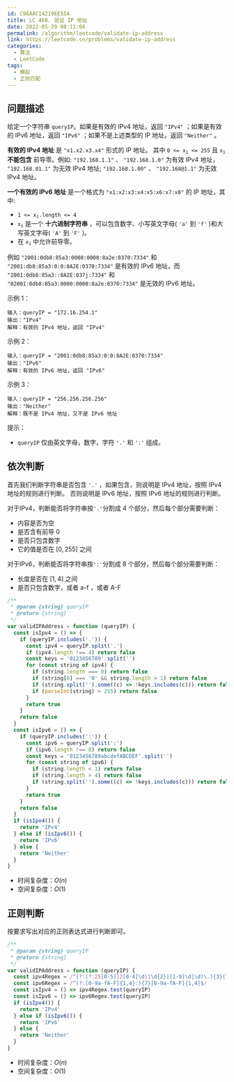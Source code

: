 ```yaml
---
id: C96AAC14219EE55A
title: LC 468. 验证 IP 地址
date: 2022-05-29 08:11:04
permalink: /algorithm/leetcode/validate-ip-address
link: https://leetcode.cn/problems/validate-ip-address
categories:
  - 算法
  - LeetCode
tags:
  - 模拟
  - 正则匹配
---
```


<Level :type='2'/>

## 问题描述

给定一个字符串 `queryIP`。如果是有效的 IPv4 地址，返回 `"IPv4"` ；如果是有效的 IPv6 地址，返回 `"IPv6"` ；如果不是上述类型的 IP 地址，返回 `"Neither"` 。

**有效的 IPv4 地址** 是 `"x1.x2.x3.x4"` 形式的 IP 地址。 其中 <code>0 <= x<sub>i</sub> <= 255</code> 且 <code>x<sub>i</sub></code> **不能包含** 前导零。例如: `"192.168.1.1"` 、 `"192.168.1.0"` 为有效 IPv4 地址， `"192.168.01.1"` 为无效 IPv4 地址; `"192.168.1.00"` 、 `"192.168@1.1"` 为无效 IPv4 地址。

**一个有效的 IPv6 地址** 是一个格式为 `"x1:x2:x3:x4:x5:x6:x7:x8"` 的 IP 地址，其中:

- <code>1 <= x<sub>i</sub>.length <= 4</code>
- <code>x<sub>i</sub></code> 是一个 **十六进制字符串** ，可以包含数字、小写英文字母( `'a'` 到 `'f'` )和大写英文字母( `'A'` 到 `'F'` )。
- 在 <code>x<sub>i</sub></code> 中允许前导零。

例如 `"2001:0db8:85a3:0000:0000:8a2e:0370:7334"` 和 `"2001:db8:85a3:0:0:8A2E:0370:7334"` 是有效的 IPv6 地址，而 `"2001:0db8:85a3::8A2E:037j:7334"` 和 `"02001:0db8:85a3:0000:0000:8a2e:0370:7334"` 是无效的 IPv6 地址。

示例 1：

```text
输入：queryIP = "172.16.254.1"
输出："IPv4"
解释：有效的 IPv4 地址，返回 "IPv4"
```

示例 2：

```text
输入：queryIP = "2001:0db8:85a3:0:0:8A2E:0370:7334"
输出："IPv6"
解释：有效的 IPv6 地址，返回 "IPv6"
```

示例 3：

```text
输入：queryIP = "256.256.256.256"
输出："Neither"
解释：既不是 IPv4 地址，又不是 IPv6 地址
```

提示：

- `queryIP` 仅由英文字母，数字，字符 `'.'` 和 `':'` 组成。

## 依次判断

首先我们判断字符串是否包含 `'.'` ，如果包含，则说明是 $\text {IPv4}$ 地址，按照 $\text {IPv4}$ 地址的规则进行判断。 否则说明是 $\text {IPv6}$ 地址，按照 $\text {IPv6}$ 地址的规则进行判断。

对于$\text {IPv4}$，判断能否将字符串按`'.'`分割成 $4$ 个部分，然后每个部分需要判断：

- 内容是否为空
- 是否含有前导 $0$
- 是否只包含数字
- 它的值是否在 $[0,255]$ 之间

对于$\text {IPv6}$，判断能否将字符串按`':'`分割成 $8$ 个部分，然后每个部分需要判断：

- 长度是否在 $[1,4]$ 之间
- 是否只包含数字，或者 $\text{a-f}$ ，或者 $\text{A-F}$

```javascript
/**
 * @param {string} queryIP
 * @return {string}
 */
var validIPAddress = function (queryIP) {
  const isIpv4 = () => {
    if (queryIP.includes('.')) {
      const ipv4 = queryIP.split('.')
      if (ipv4.length !== 4) return false
      const keys = '0123456789'.split('')
      for (const string of ipv4) {
        if (string.length === 0) return false
        if (string[0] === '0' && string.length > 1) return false
        if (string.split('').some((c) => !keys.includes(c))) return false
        if (parseInt(string) > 255) return false
      }
      return true
    }
    return false
  }
  const isIpv6 = () => {
    if (queryIP.includes(':')) {
      const ipv6 = queryIP.split(':')
      if (ipv6.length !== 8) return false
      const keys = '0123456789abcdefABCDEF'.split('')
      for (const string of ipv6) {
        if (string.length < 1) return false
        if (string.length > 4) return false
        if (string.split('').some((c) => !keys.includes(c))) return false
      }
      return true
    }
    return false
  }
  if (isIpv4()) {
    return 'IPv4'
  } else if (isIpv6()) {
    return 'IPv6'
  } else {
    return 'Neither'
  }
}
```

- 时间复杂度：$O(n)$
- 空间复杂度：$O(1)$

## 正则判断

按要求写出对应的正则表达式进行判断即可。

```javascript
/**
 * @param {string} queryIP
 * @return {string}
 */
var validIPAddress = function (queryIP) {
  const ipv4Regex = /^(?:(?:25[0-5]|2[0-4]\d|1\d{2}|[1-9]\d|\d)\.){3}(?:25[0-5]|2[0-4]\d|1\d{2}|[1-9]\d|\d)$/
  const ipv6Regex = /^(?:[0-9a-fA-F]{1,4}:){7}[0-9a-fA-F]{1,4}$/
  const isIpv4 = () => ipv4Regex.test(queryIP)
  const isIpv6 = () => ipv6Regex.test(queryIP)
  if (isIpv4()) {
    return 'IPv4'
  } else if (isIpv6()) {
    return 'IPv6'
  } else {
    return 'Neither'
  }
}
```

- 时间复杂度：$O(n)$
- 空间复杂度：$O(1)$

